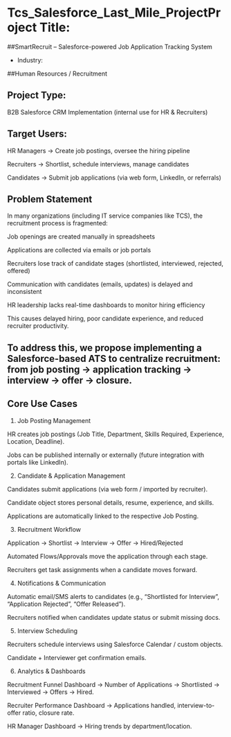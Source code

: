# Tcs_Salesforce_Last_Mile_ProjectProject Title:

##SmartRecruit – Salesforce-powered Job Application Tracking System

- Industry:

##Human Resources / Recruitment

## Project Type:

B2B Salesforce CRM Implementation (internal use for HR & Recruiters)

## Target Users:

HR Managers → Create job postings, oversee the hiring pipeline

Recruiters → Shortlist, schedule interviews, manage candidates

Candidates → Submit job applications (via web form, LinkedIn, or referrals)

## Problem Statement

In many organizations (including IT service companies like TCS), the recruitment process is fragmented:

Job openings are created manually in spreadsheets

Applications are collected via emails or job portals

Recruiters lose track of candidate stages (shortlisted, interviewed, rejected, offered)

Communication with candidates (emails, updates) is delayed and inconsistent

HR leadership lacks real-time dashboards to monitor hiring efficiency

This causes delayed hiring, poor candidate experience, and reduced recruiter productivity.

## To address this, we propose implementing a Salesforce-based ATS to centralize recruitment: from job posting → application tracking → interview → offer → closure.

## Core Use Cases
1. Job Posting Management

HR creates job postings (Job Title, Department, Skills Required, Experience, Location, Deadline).

Jobs can be published internally or externally (future integration with portals like LinkedIn).

2. Candidate & Application Management

Candidates submit applications (via web form / imported by recruiter).

Candidate object stores personal details, resume, experience, and skills.

Applications are automatically linked to the respective Job Posting.

3. Recruitment Workflow

Application → Shortlist → Interview → Offer → Hired/Rejected

Automated Flows/Approvals move the application through each stage.

Recruiters get task assignments when a candidate moves forward.

4. Notifications & Communication

Automatic email/SMS alerts to candidates (e.g., “Shortlisted for Interview”, “Application Rejected”, “Offer Released”).

Recruiters notified when candidates update status or submit missing docs.

5. Interview Scheduling

Recruiters schedule interviews using Salesforce Calendar / custom objects.

Candidate + Interviewer get confirmation emails.

6. Analytics & Dashboards

Recruitment Funnel Dashboard → Number of Applications → Shortlisted → Interviewed → Offers → Hired.

Recruiter Performance Dashboard → Applications handled, interview-to-offer ratio, closure rate.

HR Manager Dashboard → Hiring trends by department/location.

